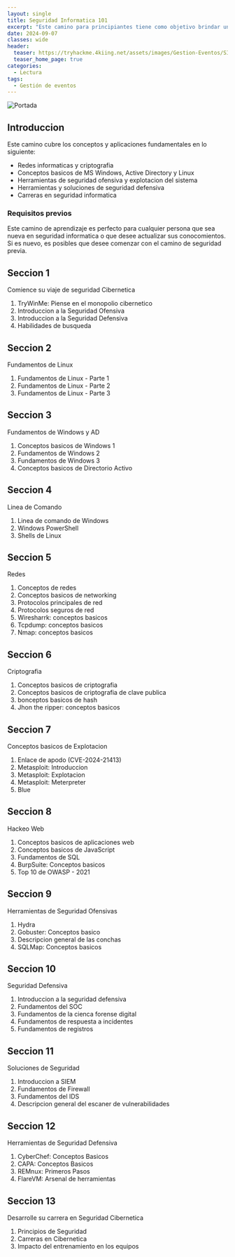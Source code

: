```yaml
---
layout: single
title: Seguridad Informatica 101
excerpt: "Este camino para principiantes tiene como objetivo brindar una introduccion solida a las diferentes areas de la seguridad informatica."
date: 2024-09-07
classes: wide
header:
  teaser: https://tryhackme.4kiing.net/assets/images/Gestion-Eventos/SIEM.webp
  teaser_home_page: true
categories:
  - Lectura
tags:
  - Gestión de eventos
---
```


![Portada](https://tryhackme.4kiing.net/assets/images/Gestion-Eventos/Portada.jpg)

## Introduccion
Este camino cubre los conceptos y aplicaciones fundamentales en lo siguiente:

- Redes informaticas y criptografia
- Conceptos basicos de MS Windows, Active Directory y Linux
- Herramientas de seguridad ofensiva y explotacion del sistema
- Herramientas y soluciones de seguridad defensiva
- Carreras en seguridad informatica

### Requisitos previos
Este camino de aprendizaje es perfecto para cualquier persona que sea nueva en seguridad informatica o que desee actualizar sus conocomientos. Si es nuevo, es posibles que desee comenzar con el camino de seguridad previa.

## Seccion 1
Comience su viaje de seguridad Cibernetica
1. TryWinMe: Piense en el monopolio cibernetico
2. Introduccion a la Seguridad Ofensiva
3. Introduccion a la Seguridad Defensiva
4. Habilidades de busqueda

## Seccion 2
Fundamentos de Linux
1. Fundamentos de Linux - Parte 1
2. Fundamentos de Linux - Parte 2
3. Fundamentos de Linux - Parte 3

## Seccion 3
Fundamentos de Windows y AD
1. Conceptos basicos de Windows 1
2. Fundamentos de Windows 2
3. Fundamentos de Windows 3
4. Conceptos basicos de Directorio Activo

## Seccion 4
Linea de Comando
1. Linea de comando de Windows
2. Windows PowerShell
3. Shells de Linux

## Seccion 5
Redes
1. Conceptos de redes
2. Conceptos basicos de networking
3. Protocolos principales de red
4. Protocolos seguros de red
5. Wiresharrk: conceptos basicos
6. Tcpdump: conceptos basicos
7. Nmap: conceptos basicos

## Seccion 6
Criptografia
1. Conceptos basicos de criptografia
2. Conceptos basicos de criptografia de clave publica
3. bonceptos basicos de hash
4. Jhon the ripper: conceptos basicos

## Seccion 7
Conceptos basicos de Explotacion
1. Enlace de apodo (CVE-2024-21413)
2. Metasploit: Introduccion
3. Metasploit: Explotacion
4. Metasploit: Meterpreter
5. Blue

## Seccion 8
Hackeo Web
1. Conceptos basicos de aplicaciones web
2. Conceptos basicos de JavaScript
3. Fundamentos de SQL
4. BurpSuite: Conceptos basicos
5. Top 10 de OWASP - 2021

## Seccion 9
Herramientas de Seguridad Ofensivas
1. Hydra
2. Gobuster: Conceptos basico
3. Descripcion general de las conchas
4. SQLMap: Conceptos basicos

## Seccion 10
Seguridad Defensiva
1. Introduccion a la seguridad defensiva
2. Fundamentos del SOC
3. Fundamentos de la cienca forense digital
4. Fundamentos de respuesta a incidentes
5. Fundamentos de registros

## Seccion 11
Soluciones de Seguridad
1. Introduccion a SIEM
2. Fundamentos de Firewall
3. Fundamentos del IDS
4. Descripcion general del escaner de vulnerabilidades

## Seccion 12
Herramientas de Seguridad Defensiva
1. CyberChef: Conceptos Basicos
2. CAPA: Conceptos Basicos
3. REMnux: Primeros Pasos
4. FlareVM: Arsenal de herramientas

## Seccion 13
Desarrolle su carrera en Seguridad Cibernetica
1. Principios de Seguridad
2. Carreras en Cibernetica
3. Impacto del entrenamiento en los equipos